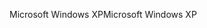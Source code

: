 <span data-ttu-id="9bb79-101">Microsoft Windows XP</span><span class="sxs-lookup"><span data-stu-id="9bb79-101">Microsoft Windows XP</span></span>